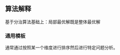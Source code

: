 <!--
 * @Author: xiuquanxu
 * @Company: kaochong
 * @Date: 2020-12-04 13:08:06
 * @LastEditors: xiuquanxu
 * @LastEditTime: 2020-12-13 11:11:03
-->  

## 算法解释

基于分治算法基础上：局部最优解既是整体最优解  

### 通用模板  
通常通过按照某一个维度进行排序然后进行特定问题分析。
